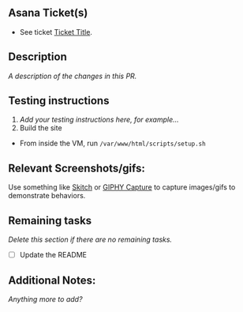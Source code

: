 ## Asana Ticket(s)
- See ticket [Ticket Title](url).

## Description
_A description of the changes in this PR._

## Testing instructions
1. _Add your testing instructions here, for example..._
2. Build the site
  * From inside the VM, run `/var/www/html/scripts/setup.sh`

## Relevant Screenshots/gifs:
Use something like [Skitch](https://evernote.com/skitch/) or [GIPHY Capture](https://giphy.com/apps/giphycapture) to capture images/gifs to demonstrate behaviors.

## Remaining tasks
_Delete this section if there are no remaining tasks._
- [ ] Update the README

## Additional Notes:
_Anything more to add?_
